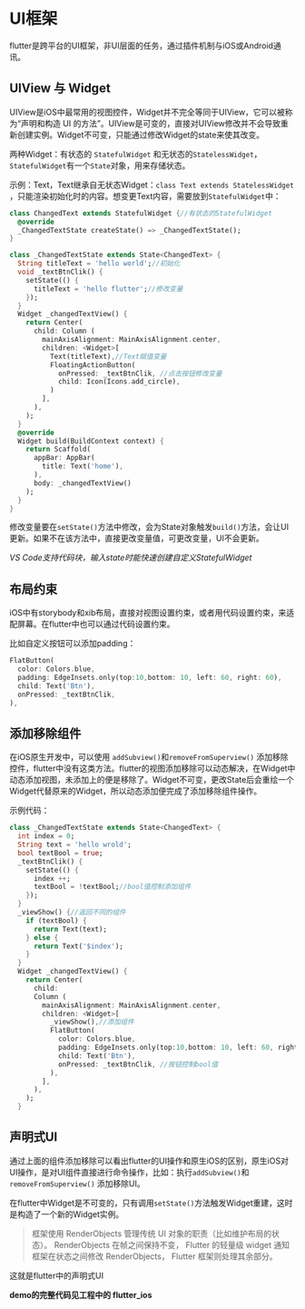 # UI框架

flutter是跨平台的UI框架，非UI层面的任务，通过插件机制与iOS或Android通讯。

## UIView 与 Widget

UIView是iOS中最常用的视图控件，Widget并不完全等同于UIView，它可以被称为“声明和构造 UI 的方法”。UIView是可变的，直接对UIView修改并不会导致重新创建实例。Widget不可变，只能通过修改Widget的state来使其改变。

两种Widget：有状态的 `StatefulWidget` 和无状态的`StatelessWidget`， `StatefulWidget`有一个`State`对象，用来存储状态。

示例：Text，Text继承自无状态Widget：`class Text extends StatelessWidget `，只能渲染初始化时的内容。想变更Text内容，需要放到`StatefulWidget`中：

```dart
class ChangedText extends StatefulWidget {//有状态的StatefulWidget
  @override
  _ChangedTextState createState() => _ChangedTextState();
}

class _ChangedTextState extends State<ChangedText> {
  String titleText = 'hello world';//初始化
  void _textBtnClik() {  
    setState(() {
      titleText = 'hello flutter';//修改变量
    });
  }
  Widget _changedTextView() {
    return Center(
      child: Column (
        mainAxisAlignment: MainAxisAlignment.center,
        children: <Widget>[
          Text(titleText),//Text赋值变量
          FloatingActionButton(
            onPressed: _textBtnClik, //点击按钮修改变量
            child: Icon(Icons.add_circle),
          )
        ],
      ),
    ); 
  }
  @override
  Widget build(BuildContext context) {
    return Scaffold(
      appBar: AppBar(
        title: Text('home'),
      ),
      body: _changedTextView()
    );
  }
}
```

修改变量要在`setState()`方法中修改，会为State对象触发`build()`方法，会让UI更新。如果不在该方法中，直接更改变量值，可更改变量，UI不会更新。

*VS Code支持代码块，输入state时能快速创建自定义StatefulWidget*

## 布局约束

iOS中有storybody和xib布局，直接对视图设置约束，或者用代码设置约束，来适配屏幕。在flutter中也可以通过代码设置约束。

比如自定义按钮可以添加padding：

```dart
FlatButton(
  color: Colors.blue,
  padding: EdgeInsets.only(top:10,bottom: 10, left: 60, right: 60),
  child: Text('Btn'),
  onPressed: _textBtnClik, 
),
```

## 添加移除组件

在iOS原生开发中，可以使用 `addSubview()`和`removeFromSuperview()` 添加移除控件，flutter中没有这类方法。flutter的视图添加移除可以动态解决，在Widget中动态添加视图，未添加上的便是移除了。Widget不可变，更改State后会重绘一个Widget代替原来的Widget，所以动态添加便完成了添加移除组件操作。

示例代码：

```dart
class _ChangedTextState extends State<ChangedText> {
  int index = 0;
  String text = 'hello wrold';
  bool textBool = true;
  _textBtnClik() {  
    setState(() {
      index ++;
      textBool = !textBool;//bool值控制添加组件
    });
  }
  _viewShow() {//返回不同的组件
    if (textBool) {
      return Text(text);
    } else {
      return Text('$index');
    }
  }
  Widget _changedTextView() {
    return Center(
      child: 
      Column (
        mainAxisAlignment: MainAxisAlignment.center,
        children: <Widget>[
          _viewShow(),//添加组件
          FlatButton(
            color: Colors.blue,
            padding: EdgeInsets.only(top:10,bottom: 10, left: 60, right: 60),
            child: Text('Btn'),
            onPressed: _textBtnClik, //按钮控制bool值
          ),
        ],
      ),
    ); 
  }
```

## 声明式UI

通过上面的组件添加移除可以看出flutter的UI操作和原生iOS的区别，原生iOS对UI操作，是对UI组件直接进行命令操作，比如：执行`addSubview()`和`removeFromSuperview()` 添加移除UI。

在flutter中Widget是不可变的，只有调用`setState()`方法触发Widget重建，这时是构造了一个新的Widget实例。

> 框架使用 RenderObjects 管理传统 UI 对象的职责（比如维护布局的状态）。 RenderObjects 在帧之间保持不变， Flutter 的轻量级 widget 通知框架在状态之间修改 RenderObjects， Flutter 框架则处理其余部分。

这就是flutter中的声明式UI

**demo的完整代码见工程中的 flutter_ios**

